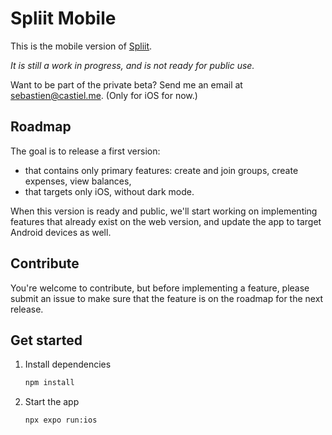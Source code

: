 # Spliit Mobile

This is the mobile version of [Spliit](https://spliit.app).

*It is still a work in progress, and is not ready for public use.*

Want to be part of the private beta? Send me an email at <sebastien@castiel.me>. (Only for iOS for now.)

## Roadmap

The goal is to release a first version:
- that contains only primary features: create and join groups, create expenses, view balances,
- that targets only iOS, without dark mode.

When this version is ready and public, we'll start working on implementing features that already exist on the web version, and update the app to target Android devices as well.

## Contribute

You're welcome to contribute, but before implementing a feature, please submit an issue to make sure that the feature is on the roadmap for the next release.

## Get started

1. Install dependencies

   ```bash
   npm install
   ```

2. Start the app

   ```bash
   npx expo run:ios
   ```

